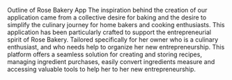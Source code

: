 Outline of Rose Bakery App
The inspiration behind the creation of our application came from a collective desire for baking and the desire to simplify the culinary journey for home bakers and cooking enthusiasts.
This application has been particularly crafted to support the entrepreneurial spirit of Rose Bakery. Tailored specifically for her owner who is a culinary enthusiast, and who needs help to organize her new entrepreneurship.
This platform offers a seamless solution for creating and storing recipes, managing ingredient purchases, easily convert ingredients measure and accessing valuable tools to help her to her new entrepreneurship.
